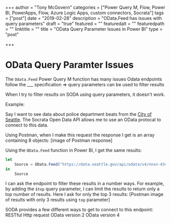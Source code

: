 +++
author = "Tony McGovern"
categories = ["Power Query M, Flow, Power BI, PowerApps, Flow, Azure Logic Apps, custom connectors, Socrata"]
tags = ["post"]
date = "2019-02-28"
description = "OData.Feed has issues with query parameters"
draft = "true"
featured = ""
featuredalt = ""
featuredpath = ""
linktitle = ""
title = "OData Query Parameter Issues in Power BI"
type = "post"

+++

# OData Query Paramter Issues

The `Odata.Feed` Power Query M function has many issues
Odata endpoints follow the ___ specification => 
query parameters can be used to filter results

When I try to filter results on SODA using query parameters, it doesn't work.

Example:

Say I want to see data about police department beats from the [City of Seattle](https://data.seattle.gov/Public-Safety/Seattle-Police-Department-Beats/nnxn-434b). The Socrata Open Data API allows me to use an OData protocal to connect to this data. 

Using Postman, when I make this request the response I get is an array containing 8 objects:
[image of Postman response]

Using the `OData.Feed` function in Power BI, I get the same results:

``` javascript
let
    Source = OData.Feed("https://data.seattle.gov/api/odata/v4/nnxn-434b")
in
    Source
```

I can ask the endpoint to filter these results in a number ways. For example, by adding the `$top` query parameter, I can limit the results to return only a top number of results. Here I ask for only the top 3 results:
[Postman image of results with only 3 results using `top` parameter]



SODA provides a few different ways to get to connect to this endpoint:
RESTful Http request
OData version 2
OData version 4
<enter helpful link about OData v RESTful API>
